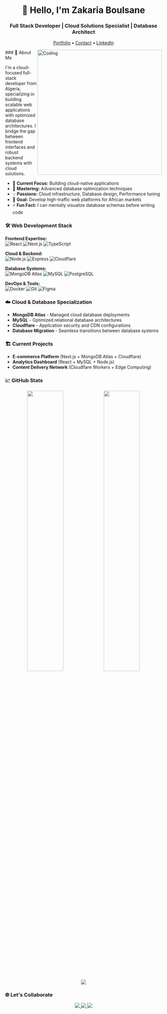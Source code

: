 <h1 align="center">👋 Hello, I'm Zakaria Boulsane</h1>
<h3 align="center">Full Stack Developer | Cloud Solutions Specialist | Database Architect</h3>

<p align="center">
  <a href="https://zakaria-bls.github.io/Portfolio/" target="_blank">Portfolio</a> •
  <a href="mailto:zakariaboulsane@gmail.com">Contact</a> •
  <a href="https://linkedin.com/in/zakaria-boulsane-a6044a21b" target="_blank">LinkedIn</a>
</p>

<img align="right" alt="Coding" width="400" src="https://cdn.dribbble.com/users/1162077/screenshots/3848914/programmer.gif"/>
### 🚀 About Me

I'm a cloud-focused full-stack developer from Algeria, specializing in building scalable web applications with optimized database architectures. I bridge the gap between frontend interfaces and robust backend systems with cloud solutions.

- 🔭 **Current Focus:** Building cloud-native applications
- 🌱 **Mastering:** Advanced database optimization techniques
- 💡 **Passions:** Cloud infrastructure, Database design, Performance tuning
- 🎯 **Goal:** Develop high-traffic web platforms for African markets
- ⚡ **Fun Fact:** I can mentally visualize database schemas before writing code

### 🛠 Web Development Stack

**Frontend Expertise:**  
![React](https://img.shields.io/badge/React-20232A?style=for-the-badge&logo=react&logoColor=61DAFB)
![Next.js](https://img.shields.io/badge/Next.js-000000?style=for-the-badge&logo=next.js&logoColor=white)
![TypeScript](https://img.shields.io/badge/TypeScript-007ACC?style=for-the-badge&logo=typescript&logoColor=white)

**Cloud & Backend:**  
![Node.js](https://img.shields.io/badge/Node.js-339933?style=for-the-badge&logo=nodedotjs&logoColor=white)
![Express](https://img.shields.io/badge/Express.js-000000?style=for-the-badge&logo=express&logoColor=white)
![Cloudflare](https://img.shields.io/badge/Cloudflare-F38020?style=for-the-badge&logo=Cloudflare&logoColor=white)

**Database Systems:**  
![MongoDB Atlas](https://img.shields.io/badge/MongoDB_Atlas-47A248?style=for-the-badge&logo=mongodb&logoColor=white)
![MySQL](https://img.shields.io/badge/MySQL-4479A1?style=for-the-badge&logo=mysql&logoColor=white)
![PostgreSQL](https://img.shields.io/badge/PostgreSQL-316192?style=for-the-badge&logo=postgresql&logoColor=white)

**DevOps & Tools:**  
![Docker](https://img.shields.io/badge/Docker-2496ED?style=for-the-badge&logo=docker&logoColor=white)
![Git](https://img.shields.io/badge/Git-F05032?style=for-the-badge&logo=git&logoColor=white)
![Figma](https://img.shields.io/badge/Figma-F24E1E?style=for-the-badge&logo=figma&logoColor=white)

### ☁️ Cloud & Database Specialization
- **MongoDB Atlas** - Managed cloud database deployments
- **MySQL** - Optimized relational database architectures
- **Cloudflare** - Application security and CDN configurations
- **Database Migration** - Seamless transitions between database systems

### 🏗️ Current Projects
- **E-commerce Platform** (Next.js + MongoDB Atlas + Cloudflare)
- **Analytics Dashboard** (React + MySQL + Node.js)
- **Content Delivery Network** (Cloudflare Workers + Edge Computing)

### 📈 GitHub Stats

<p align="center">
  <img width="48%" src="https://github-readme-stats.vercel.app/api?username=zakaria-bls&show_icons=true&theme=merko&count_private=true&include_all_commits=true" />
  <img width="48%" src="https://github-readme-streak-stats.herokuapp.com/?user=zakaria-bls&theme=merko" />
</p>

<p align="center">
  <img src="https://github-readme-stats.vercel.app/api/top-langs/?username=zakaria-bls&layout=compact&theme=merko&langs_count=6&hide=python,jupyter%20notebook" />
</p>

### 🌐 Let's Collaborate

<p align="center">
  <a href="https://linkedin.com/in/zakaria-boulsane-a6044a21b" target="_blank">
    <img src="https://img.shields.io/badge/LinkedIn-0077B5?style=for-the-badge&logo=linkedin&logoColor=white"/>
  </a>
  <a href="https://github.com/zakaria-bls" target="_blank">
    <img src="https://img.shields.io/badge/GitHub-100000?style=for-the-badge&logo=github&logoColor=white"/>
  </a>
  <a href="mailto:zakariaboulsane@gmail.com">
    <img src="https://img.shields.io/badge/Email-D14836?style=for-the-badge&logo=gmail&logoColor=white"/>
  </a>
</p>
